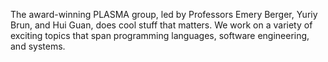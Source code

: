 The award-winning PLASMA group, led by Professors Emery Berger, Yuriy Brun, and Hui Guan, does cool stuff that matters. We work on a variety of exciting topics that span programming languages, software engineering, and systems.
